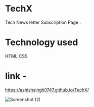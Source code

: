 # TechX 
Tech News letter Subscription Page .
# Technology used 
HTML
CSS
# link - 
https://ashishsingh0747.github.io/TechX/

![Screenshot (2)](https://user-images.githubusercontent.com/101200272/229368531-462fb242-e6c0-4b2a-822f-5f1f5b91db20.png)


